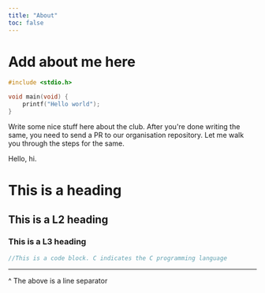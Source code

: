```yaml
---
title: "About"
toc: false
---
```


# Add about me here

```c
#include <stdio.h>

void main(void) {
    printf("Hello world");
}

```


Write some nice stuff here about the club. After you're done writing the same, you need to send a PR to our organisation repository. Let me walk you through the steps for the same.


Hello, hi.

# This is a heading
## This is a L2 heading
### This is a L3 heading

```c
//This is a code block. C indicates the C programming language
```

---

^ The above is a line separator